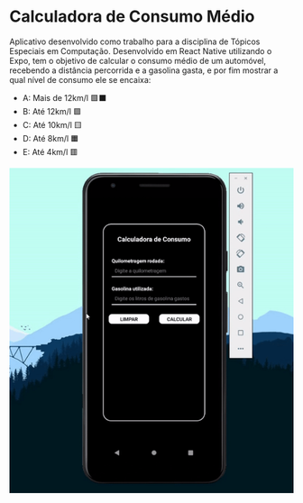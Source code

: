 # Calculadora de Consumo Médio

Aplicativo desenvolvido como trabalho para a disciplina de Tópicos Especiais em Computação. Desenvolvido em React Native utilizando o Expo, tem o objetivo de calcular o consumo médio de um automóvel, recebendo a distância percorrida e a gasolina gasta, e por fim mostrar a qual nível de consumo ele se encaixa:
    
- A: Mais de 12km/l 🟩⬛
- B: Até 12km/l 🟩
- C: Até 10km/l 🟨
- D: Até 8km/l 🟧 
- E: Até 4km/l 🟥

![Calculadora de Consumo Demo](src/img/demo.gif)
